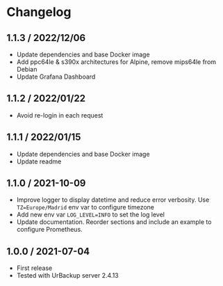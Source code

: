 # Changelog

## 1.1.3 / 2022/12/06

* Update dependencies and base Docker image
* Add ppc64le & s390x architectures for Alpine, remove mips64le from Debian
* Update Grafana Dashboard

## 1.1.2 / 2022/01/22

* Avoid re-login in each request

## 1.1.1 / 2022/01/15

* Update dependencies and base Docker image
* Update readme

## 1.1.0 / 2021-10-09

* Improve logger to display datetime and reduce error verbosity. Use `TZ=Europe/Madrid` env var to configure timezone
* Add new env var `LOG_LEVEL=INFO` to set the log level
* Update documentation. Reorder sections and include an example to configure Prometheus.

## 1.0.0 / 2021-07-04

* First release
* Tested with UrBackup server 2.4.13
